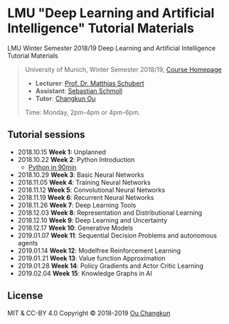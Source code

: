 # LMU "Deep Learning and Artificial Intelligence" Tutorial Materials
LMU Winter Semester 2018/19 Deep Learning and Artificial Intelligence Tutorial Materials 

>University of Munich, Winter Semester 2018/19, [Course Homepage](http://www.dbs.ifi.lmu.de/cms/studium_lehre/lehre_master/deep1819/index.html)
>
>- **Lecturer**: [Prof. Dr. Matthias Schubert](http://www.dbs.ifi.lmu.de/cms/personen/professoren/schubert/index.html)
>- **Assistant**: [Sebastian Schmoll](http://www.dbs.ifi.lmu.de/cms/personen/mitarbeiter/schmoll/index.html)
>- **Tutor**: [Changkun Ou](https://changkun.de)
>
>Time: Monday, 2pm-4pm or 4pm-6pm.

## Tutorial sessions

- 2018.10.15 **Week 1:** Unplanned
- 2018.10.22 **Week 2**: Python Introduction
  - [Python in 90min](week2/py_intro.ipynb)
- 2018.10.29 **Week 3**: Basic Neural Networks
- 2018.11.05 **Week 4**: Training Neural Networks
- 2018.11.12 **Week 5**: Convolutional Neural Networks
- 2018.11.19 **Week 6**: Recurrent Neural Networks
- 2018.11.26 **Week 7**: Deep Learning Tools
- 2018.12.03 **Week 8**: Representation and Distributional Learning
- 2018.12.10 **Week 9**: Deep Learning and Uncertainty
- 2018.12.17 **Week 10**: Generative Models
- 2019.01.07 **Week 11**: Sequential Decision Problems and autonomous agents
- 2019.01.14 **Week 12**: Modelfree Reinforcement Learning
- 2019.01.21 **Week 13**: Value function Approximation
- 2019.01.28 **Week 14**: Policy Gradients and Actor Critic Learning
- 2019.02.04 **Week 15**: Knowledge Graphs in AI

## License

MIT & CC-BY 4.0 Copyright &copy; 2018-2019 [Ou Changkun](https://changkun.de)